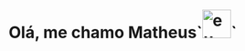 <h1>Olá, me chamo Matheus`<img src="https://i.pinimg.com/474x/17/6a/ff/176aff1a94d61fb392dce4ee64717918.jpg" width="50" height="50" alt="eu">`</h1>
